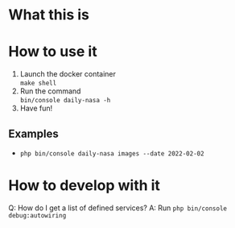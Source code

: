 # What this is

# How to use it

1. Launch the docker container  
  `make shell`
2. Run the command  
  `bin/console daily-nasa -h`
3. Have fun!

## Examples

- `php bin/console daily-nasa images --date 2022-02-02`

# How to develop with it

Q: How do I get a list of defined services?
A: Run `php bin/console debug:autowiring`
